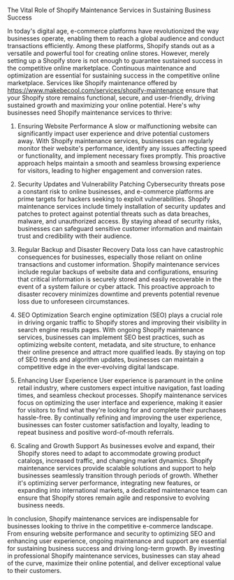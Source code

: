 The Vital Role of Shopify Maintenance Services in Sustaining Business Success

In today's digital age, e-commerce platforms have revolutionized the way businesses operate, enabling them to reach a global audience and conduct transactions efficiently. Among these platforms, Shopify stands out as a versatile and powerful tool for creating online stores. However, merely setting up a Shopify store is not enough to guarantee sustained success in the competitive online marketplace. Continuous maintenance and optimization are essential for sustaining success in the competitive online marketplace. Services like Shopify maintenance offered by https://www.makebecool.com/services/shopify-maintenance ensure that your Shopify store remains functional, secure, and user-friendly, driving sustained growth and maximizing your online potential. Here's why businesses need Shopify maintenance services to thrive:

1. Ensuring Website Performance
A slow or malfunctioning website can significantly impact user experience and drive potential customers away. With Shopify maintenance services, businesses can regularly monitor their website's performance, identify any issues affecting speed or functionality, and implement necessary fixes promptly. This proactive approach helps maintain a smooth and seamless browsing experience for visitors, leading to higher engagement and conversion rates.

2. Security Updates and Vulnerability Patching
Cybersecurity threats pose a constant risk to online businesses, and e-commerce platforms are prime targets for hackers seeking to exploit vulnerabilities. Shopify maintenance services include timely installation of security updates and patches to protect against potential threats such as data breaches, malware, and unauthorized access. By staying ahead of security risks, businesses can safeguard sensitive customer information and maintain trust and credibility with their audience.

3. Regular Backup and Disaster Recovery
Data loss can have catastrophic consequences for businesses, especially those reliant on online transactions and customer information. Shopify maintenance services include regular backups of website data and configurations, ensuring that critical information is securely stored and easily recoverable in the event of a system failure or cyber attack. This proactive approach to disaster recovery minimizes downtime and prevents potential revenue loss due to unforeseen circumstances.

4. SEO Optimization
Search engine optimization (SEO) plays a crucial role in driving organic traffic to Shopify stores and improving their visibility in search engine results pages. With ongoing Shopify maintenance services, businesses can implement SEO best practices, such as optimizing website content, metadata, and site structure, to enhance their online presence and attract more qualified leads. By staying on top of SEO trends and algorithm updates, businesses can maintain a competitive edge in the ever-evolving digital landscape.

5. Enhancing User Experience
User experience is paramount in the online retail industry, where customers expect intuitive navigation, fast loading times, and seamless checkout processes. Shopify maintenance services focus on optimizing the user interface and experience, making it easier for visitors to find what they're looking for and complete their purchases hassle-free. By continually refining and improving the user experience, businesses can foster customer satisfaction and loyalty, leading to repeat business and positive word-of-mouth referrals.

6. Scaling and Growth Support
As businesses evolve and expand, their Shopify stores need to adapt to accommodate growing product catalogs, increased traffic, and changing market dynamics. Shopify maintenance services provide scalable solutions and support to help businesses seamlessly transition through periods of growth. Whether it's optimizing server performance, integrating new features, or expanding into international markets, a dedicated maintenance team can ensure that Shopify stores remain agile and responsive to evolving business needs.

In conclusion, Shopify maintenance services are indispensable for businesses looking to thrive in the competitive e-commerce landscape. From ensuring website performance and security to optimizing SEO and enhancing user experience, ongoing maintenance and support are essential for sustaining business success and driving long-term growth. By investing in professional Shopify maintenance services, businesses can stay ahead of the curve, maximize their online potential, and deliver exceptional value to their customers.






